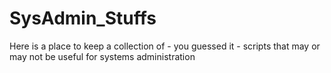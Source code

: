 # SysAdmin_Stuffs

Here is a place to keep a collection of - you guessed it - scripts that may or may not be useful for systems administration


